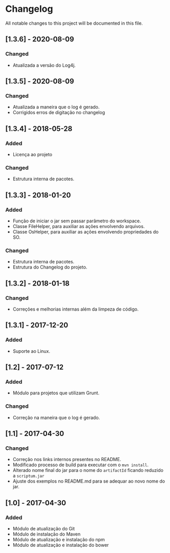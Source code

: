 # Changelog

All notable changes to this project will be documented in this file.

## [1.3.6] - 2020-08-09

### Changed
- Atualizada a versão do Log4j.

## [1.3.5] - 2020-08-09

### Changed
- Atualizada a maneira que o log é gerado.
- Corrigidos erros de digitação no changelog

## [1.3.4] - 2018-05-28

### Added
- Licença ao projeto

### Changed
- Estrutura interna de pacotes.

## [1.3.3] - 2018-01-20

### Added
- Função de iniciar o jar sem passar parâmetro do workspace.
- Classe FileHelper, para auxiliar as ações envolvendo arquivos.
- Classe OsHelper, para auxiliar as ações envolvendo propriedades do SO.

### Changed
- Estrutura interna de pacotes.
- Estrutura do Changelog do projeto.

## [1.3.2] - 2018-01-18

### Changed
- Correções e melhorias internas além da limpeza de código.

## [1.3.1] - 2017-12-20

### Added
- Suporte ao Linux.

## [1.2] - 2017-07-12

### Added
- Módulo para projetos que utilizam Grunt.
### Changed
- Correção na maneira que o log é gerado.

## [1.1] - 2017-04-30

### Changed
- Correção nos links internos presentes no README.
- Modificado processo de build para executar com o `mvn install`.
- Alterado nome final do jar para o nome do `artifactId` ficando reduzido a `scriptum.jar`
- Ajuste dos exemplos no README.md para se adequar ao novo nome do jar.

## [1.0] - 2017-04-30

### Added
- Módulo de atualização do Git
- Módulo de instalação do Maven
- Módulo de atualização e instalação do npm
- Módulo de atualização e instalação do bower
